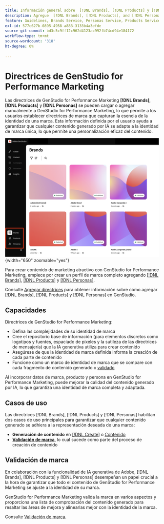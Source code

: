 ```yaml
---
title: Información general sobre  [!DNL Brands], [!DNL Products] y [!DNL Personas]
description: Agregue  [!DNL Brands], [!DNL Products], and [!DNL Personas] a GenStudio for Performance Marketing para crear un perfil de marca completo que incluya todos los aspectos de la representación de una marca.
feature: Guidelines, Brands Service, Personas Service, Products Service
exl-id: 577c627b-0895-4958-a883-3133b4a3efde
source-git-commit: bd3c5c9ff12c962d4123ac992fb74cd94e184172
workflow-type: tm+mt
source-wordcount: '318'
ht-degree: 0%

---
```


# Directrices de GenStudio for Performance Marketing

Las directrices de GenStudio for Performance Marketing **[!DNL Brands]**, **[!DNL Products]** y **[!DNL Personas]** se pueden cargar o agregar manualmente a GenStudio for Performance Marketing, lo que permite a los usuarios establecer directrices de marca que capturan la esencia de la identidad de una marca. Esta información definida por el usuario ayuda a garantizar que cualquier contenido generado por IA se adapte a la identidad de marca única, lo que permite una personalización eficaz del contenido.

![Directrices en GenStudio for Performance Marketing](/help/assets/guidelines.png){width="650" zoomable="yes"}

Para crear contenido de marketing atractivo con GenStudio for Performance Marketing, empiece por crear un perfil de marca completo agregando [[!DNL Brands]](/help/user-guide/guidelines/brands.md), [[!DNL Products]](/help/user-guide/guidelines/products.md) y [[!DNL Personas]](/help/user-guide/guidelines/personas.md).

Consulte [Agregar directrices](/help/user-guide/guidelines/add-guidelines.md) para obtener información sobre cómo agregar [!DNL Brands], [!DNL Products] y [!DNL Personas] en GenStudio.

## Capacidades

Directrices de GenStudio for Performance Marketing:

* Defina las complejidades de su identidad de marca
* Cree el repositorio base de información (para elementos discretos como logotipos y fuentes, espaciado de píxeles y la sutileza de las directrices de mensajería) que la IA generativa utiliza para crear contenido
* Asegúrese de que la identidad de marca definida informa la creación de cada parte de contenido
* Funcione como un marco de identidad de marca que se compare con cada fragmento de contenido generado o [validado](#brand-validation)

Al incorporar datos de marca, producto y persona en GenStudio for Performance Marketing, puede mejorar la calidad del contenido generado por IA, lo que garantiza una identidad de marca completa y adaptada.

## Casos de uso

Las directrices [!DNL Brands], [!DNL Products] y [!DNL Personas] habilitan dos casos de uso principales para garantizar que cualquier contenido generado se adhiera a la representación deseada de una marca:

* **Generación de contenido** en [[!DNL Create]](/help/user-guide/create/overview.md) o [Contenido](/help/user-guide/content/overview.md)
* [**Validación de marca**](#brand-validation), lo cual sucede como parte del proceso de creación de contenido

## Validación de marca

En colaboración con la funcionalidad de IA generativa de Adobe, [!DNL Brands], [!DNL Products] y [!DNL Personas] desempeñan un papel crucial a la hora de garantizar que todo el contenido de GenStudio for Performance Marketing se ajuste a la identidad de su marca.

GenStudio for Performance Marketing valida la marca en varios aspectos y proporciona una lista de comprobación del contenido generado para resaltar las áreas de mejora y alinearlas mejor con la identidad de la marca.

Consulte [Validación de marca](/help/user-guide/guidelines/brand-validation.md).
